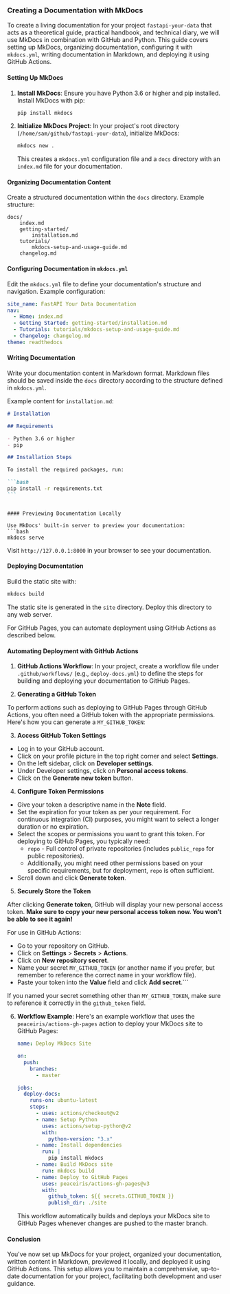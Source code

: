 ### Creating a Documentation with MkDocs

To create a living documentation for your project `fastapi-your-data` that acts as a theoretical guide, practical handbook, and technical diary, we will use MkDocs in combination with GitHub and Python. This guide covers setting up MkDocs, organizing documentation, configuring it with `mkdocs.yml`, writing documentation in Markdown, and deploying it using GitHub Actions.

#### Setting Up MkDocs

1. **Install MkDocs**: Ensure you have Python 3.6 or higher and pip installed. Install MkDocs with pip:

   ```bash
   pip install mkdocs
   ```

2. **Initialize MkDocs Project**: In your project's root directory (`/home/sam/github/fastapi-your-data`), initialize MkDocs:
   ```bash
   mkdocs new .
   ```
   This creates a `mkdocs.yml` configuration file and a `docs` directory with an `index.md` file for your documentation.

#### Organizing Documentation Content

Create a structured documentation within the `docs` directory. Example structure:

```
docs/
    index.md
    getting-started/
        installation.md
    tutorials/
        mkdocs-setup-and-usage-guide.md
    changelog.md
```

#### Configuring Documentation in `mkdocs.yml`

Edit the `mkdocs.yml` file to define your documentation's structure and navigation. Example configuration:

```yaml
site_name: FastAPI Your Data Documentation
nav:
  - Home: index.md
  - Getting Started: getting-started/installation.md
  - Tutorials: tutorials/mkdocs-setup-and-usage-guide.md
  - Changelog: changelog.md
theme: readthedocs
```

#### Writing Documentation

Write your documentation content in Markdown format. Markdown files should be saved inside the `docs` directory according to the structure defined in `mkdocs.yml`.

Example content for `installation.md`:

````markdown
# Installation

## Requirements

- Python 3.6 or higher
- pip

## Installation Steps

To install the required packages, run:

```bash
pip install -r requirements.txt
```
````

````

#### Previewing Documentation Locally

Use MkDocs' built-in server to preview your documentation:
```bash
mkdocs serve
````

Visit `http://127.0.0.1:8000` in your browser to see your documentation.

#### Deploying Documentation

Build the static site with:

```bash
mkdocs build
```

The static site is generated in the `site` directory. Deploy this directory to any web server.

For GitHub Pages, you can automate deployment using GitHub Actions as described below.

#### Automating Deployment with GitHub Actions

1. **GitHub Actions Workflow**: In your project, create a workflow file under `.github/workflows/` (e.g., `deploy-docs.yml`) to define the steps for building and deploying your documentation to GitHub Pages.

2. **Generating a GitHub Token**

To perform actions such as deploying to GitHub Pages through GitHub Actions, you often need a GitHub token with the appropriate permissions. Here's how you can generate a `MY_GITHUB_TOKEN`:

3. **Access GitHub Token Settings**

- Log in to your GitHub account.
- Click on your profile picture in the top right corner and select **Settings**.
- On the left sidebar, click on **Developer settings**.
- Under Developer settings, click on **Personal access tokens**.
- Click on the **Generate new token** button.

4. **Configure Token Permissions**

- Give your token a descriptive name in the **Note** field.
- Set the expiration for your token as per your requirement. For continuous integration (CI) purposes, you might want to select a longer duration or no expiration.
- Select the scopes or permissions you want to grant this token. For deploying to GitHub Pages, you typically need:
  - `repo` - Full control of private repositories (includes `public_repo` for public repositories).
  - Additionally, you might need other permissions based on your specific requirements, but for deployment, `repo` is often sufficient.
- Scroll down and click **Generate token**.

5. **Securely Store the Token**

After clicking **Generate token**, GitHub will display your new personal access token. **Make sure to copy your new personal access token now. You won’t be able to see it again!**

For use in GitHub Actions:

- Go to your repository on GitHub.
- Click on **Settings** > **Secrets** > **Actions**.
- Click on **New repository secret**.
- Name your secret `MY_GITHUB_TOKEN` (or another name if you prefer, but remember to reference the correct name in your workflow file).
- Paste your token into the **Value** field and click **Add secret**.```

If you named your secret something other than `MY_GITHUB_TOKEN`, make sure to reference it correctly in the `github_token` field.

6. **Workflow Example**: Here's an example workflow that uses the `peaceiris/actions-gh-pages` action to deploy your MkDocs site to GitHub Pages:

   ```yaml
   name: Deploy MkDocs Site

   on:
     push:
       branches:
         - master

   jobs:
     deploy-docs:
       runs-on: ubuntu-latest
       steps:
         - uses: actions/checkout@v2
         - name: Setup Python
           uses: actions/setup-python@v2
           with:
             python-version: "3.x"
         - name: Install dependencies
           run: |
             pip install mkdocs
         - name: Build MkDocs site
           run: mkdocs build
         - name: Deploy to GitHub Pages
           uses: peaceiris/actions-gh-pages@v3
           with:
             github_token: ${{ secrets.GITHUB_TOKEN }}
             publish_dir: ./site
   ```

   This workflow automatically builds and deploys your MkDocs site to GitHub Pages whenever changes are pushed to the master branch.

#### Conclusion

You've now set up MkDocs for your project, organized your documentation, written content in Markdown, previewed it locally, and deployed it using GitHub Actions. This setup allows you to maintain a comprehensive, up-to-date documentation for your project, facilitating both development and user guidance.
